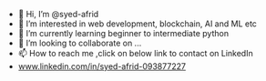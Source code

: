 - 👋 Hi, I’m @syed-afrid
- 👀 I’m interested in web development, blockchain, AI and ML etc
- 🌱 I’m currently learning beginner to intermediate python
- 💞️ I’m looking to collaborate on ...
- 📫 How to reach me ,click on below link to contact on LinkedIn
- www.linkedin.com/in/syed-afrid-093877227


<!---
syed-afrid/syed-afrid is a ✨ special ✨ repository because its `README.md` (this file) appears on your GitHub profile.
You can click the Preview link to take a look at your changes.
--->
